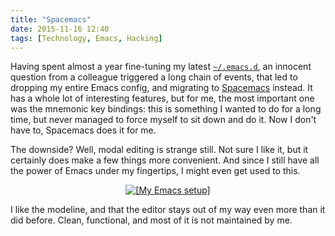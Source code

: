 ```yaml
---
title: "Spacemacs"
date: 2015-11-16 12:40
tags: [Technology, Emacs, Hacking]
---
```


Having spent almost a year fine-tuning my latest [`~/.emacs.d`][gh:emacs.d], an
innocent question from a colleague triggered a long chain of events, that led to
dropping my entire Emacs config, and migrating to [Spacemacs][gh:spacemacs]
instead. It has a whole lot of interesting features, but for me, the most
important one was the mnemonic key bindings: this is something I wanted to do
for a long time, but never managed to force myself to sit down and do it. Now I
don't have to, Spacemacs does it for me.

The downside? Well, modal editing is strange still. Not sure I like it, but it
certainly does make a few things more convenient. And since I still have all the
power of Emacs under my fingertips, I might even get used to this.

 [gh:emacs.d]: https://github.com/algernon/emacs.d
 [gh:spacemacs]: https://github.com/syl20bnr/spacemacs

<!-- more -->

<div style="text-align: center">
<a href="/assets/asylum/images/posts/spacemacs/spacemacs-1.png"
   class="thumbnail" style="display: inline-block">
 <img
   src="/assets/asylum/images/posts/spacemacs/spacemacs-1.thumb.png"
   alt="[My Emacs setup]">
</a>
</div>

I like the modeline, and that the editor stays out of my way even more than it
did before. Clean, functional, and most of it is not maintained by me.

